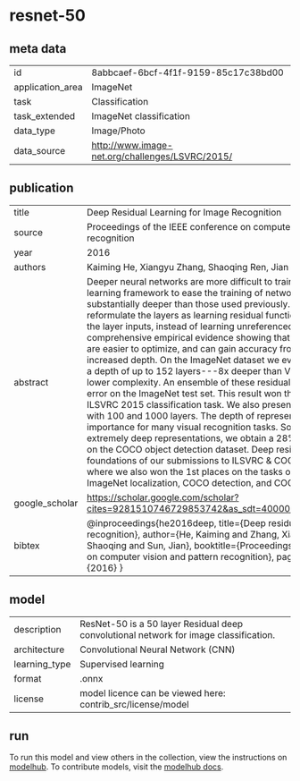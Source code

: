 # resnet-50

## meta data

|                  |                                                 |
| ---------------- | ----------------------------------------------- |
| id               | 8abbcaef-6bcf-4f1f-9159-85c17c38bd00            |
| application_area | ImageNet                                        |
| task             | Classification                                  |
| task_extended    | ImageNet classification                         |
| data_type        | Image/Photo                                     |
| data_source      | http://www.image-net.org/challenges/LSVRC/2015/ |

## publication

|                |                                                                                                                                                                                                                                                                                                                                                                                                                                                                                                                                                                                                                                                                                                                                                                                                                                                                                                                                                                                                                                                                                                                                                                                                                                                                                                                                         |
| -------------- | --------------------------------------------------------------------------------------------------------------------------------------------------------------------------------------------------------------------------------------------------------------------------------------------------------------------------------------------------------------------------------------------------------------------------------------------------------------------------------------------------------------------------------------------------------------------------------------------------------------------------------------------------------------------------------------------------------------------------------------------------------------------------------------------------------------------------------------------------------------------------------------------------------------------------------------------------------------------------------------------------------------------------------------------------------------------------------------------------------------------------------------------------------------------------------------------------------------------------------------------------------------------------------------------------------------------------------------- |
| title          | Deep Residual Learning for Image Recognition                                                                                                                                                                                                                                                                                                                                                                                                                                                                                                                                                                                                                                                                                                                                                                                                                                                                                                                                                                                                                                                                                                                                                                                                                                                                                            |
| source         | Proceedings of the IEEE conference on computer vision and pattern recognition                                                                                                                                                                                                                                                                                                                                                                                                                                                                                                                                                                                                                                                                                                                                                                                                                                                                                                                                                                                                                                                                                                                                                                                                                                                           |
| year           | 2016                                                                                                                                                                                                                                                                                                                                                                                                                                                                                                                                                                                                                                                                                                                                                                                                                                                                                                                                                                                                                                                                                                                                                                                                                                                                                                                                    |
| authors        | Kaiming He, Xiangyu Zhang, Shaoqing Ren, Jian Sun                                                                                                                                                                                                                                                                                                                                                                                                                                                                                                                                                                                                                                                                                                                                                                                                                                                                                                                                                                                                                                                                                                                                                                                                                                                                                       |
| abstract       | Deeper neural networks are more difficult to train. We present a residual learning framework to ease the training of networks that are substantially deeper than those used previously. We explicitly reformulate the layers as learning residual functions with reference to the layer inputs, instead of learning unreferenced functions. We provide comprehensive empirical evidence showing that these residual networks are easier to optimize, and can gain accuracy from considerably increased depth. On the ImageNet dataset we evaluate residual nets with a depth of up to 152 layers---8x deeper than VGG nets but still having lower complexity. An ensemble of these residual nets achieves 3.57% error on the ImageNet test set. This result won the 1st place on the ILSVRC 2015 classification task. We also present analysis on CIFAR-10 with 100 and 1000 layers. The depth of representations is of central importance for many visual recognition tasks. Solely due to our extremely deep representations, we obtain a 28% relative improvement on the COCO object detection dataset. Deep residual nets are foundations of our submissions to ILSVRC & COCO 2015 competitions, where we also won the 1st places on the tasks of ImageNet detection, ImageNet localization, COCO detection, and COCO segmentation. |
| google_scholar | https://scholar.google.com/scholar?cites=9281510746729853742&as_sdt=40000005&sciodt=0,22&hl=en                                                                                                                                                                                                                                                                                                                                                                                                                                                                                                                                                                                                                                                                                                                                                                                                                                                                                                                                                                                                                                                                                                                                                                                                                                          |
| bibtex         | @inproceedings{he2016deep, title={Deep residual learning for image recognition}, author={He, Kaiming and Zhang, Xiangyu and Ren, Shaoqing and Sun, Jian}, booktitle={Proceedings of the IEEE conference on computer vision and pattern recognition}, pages={770--778}, year={2016} }                                                                                                                                                                                                                                                                                                                                                                                                                                                                                                                                                                                                                                                                                                                                                                                                                                                                                                                                                                                                                                                    |

## model

|               |                                                                                       |
| ------------- | ------------------------------------------------------------------------------------- |
| description   | ResNet-50 is a 50 layer Residual deep convolutional network for image classification. |
| architecture  | Convolutional Neural Network (CNN)                                                    |
| learning_type | Supervised learning                                                                   |
| format        | .onnx                                                                                 |
| license       | model licence can be viewed here: contrib_src/license/model                           |

## run

To run this model and view others in the collection, view the instructions on [modelhub](http://app.modelhub.ai/).
To contribute models, visit the [modelhub docs](https://modelhub.readthedocs.io/en/latest/).
